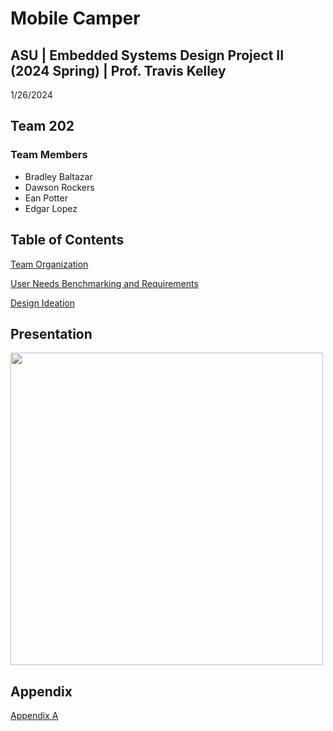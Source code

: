 
# Mobile Camper

## ASU | Embedded Systems Design Project II (2024 Spring) | Prof. Travis Kelley

1/26/2024

## Team 202 


### Team Members

* Bradley Baltazar
* Dawson Rockers
* Ean Potter
* Edgar Lopez

## Table of Contents

[Team Organization](/Team_Organization.md)

[User Needs Benchmarking and Requirements](/User_Needs_Benchmarking_and_Requirements.md)

[Design Ideation](/Design_Ideation.md)

## Presentation

[<img src="https://i.imghippo.com/files/1706385362.jpg" width="500">](https://m.youtube.com/watch?v=wKID-S3ufrU)

## Appendix

[Appendix A](Appendix_A.md)



